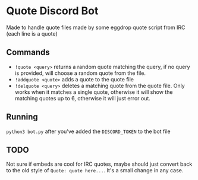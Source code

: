 # Quote Discord Bot

Made to handle quote files made by some eggdrop quote script from IRC (each line is a quote)

## Commands
* `!quote <query>` returns a random quote matching the query, if no query is provided, will choose a random quote from the file.
* `!addquote <quote>` adds a quote to the quote file
* `!delquote <query>` deletes a matching quote from the quote file. Only works when it matches a single quote, otherwise it will show the matching quotes up to 6, otherwise it will just error out.


## Running
`python3 bot.py` after you've added the `DISCORD_TOKEN` to the bot file


## TODO
Not sure if embeds are cool for IRC quotes, maybe should just convert back to the old style of `Quote: quote here...`. It's a small change in any case.